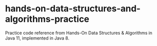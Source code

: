 # hands-on-data-structures-and-algorithms-practice
Practice code reference from Hands-On Data Structures &amp; Algorithms in Java 11, implemented in Java 8.

